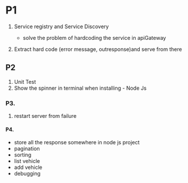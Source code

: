 # P1
1. Service registry and Service Discovery
    - solve the problem of hardcoding the service in apiGateway

2. Extract hard code (error message, outresponse)and serve from there



## P2


1. Unit Test
2. Show the spinner in terminal when installing - Node Js



### P3.

1. restart server from failure

#### P4.

+ store all the response somewhere in node js project
+ pagination
+ sorting
+ list vehicle
+ add vehicle
+ debugging
